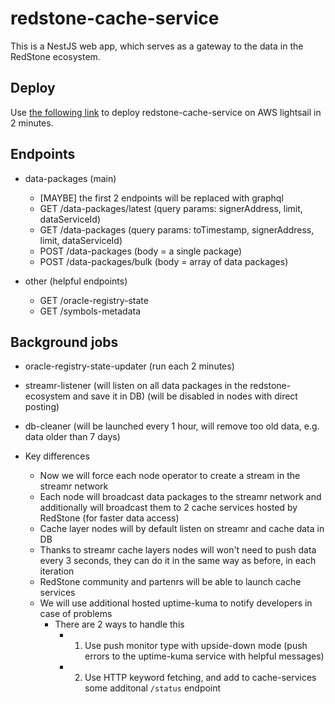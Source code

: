 # redstone-cache-service

This is a NestJS web app, which serves as a gateway to the data in the RedStone ecosystem.

## Deploy

Use [the following link](https://github.com/redstone-finance/redstone-cache-service-lightsail) to deploy redstone-cache-service on AWS lightsail in 2 minutes.

## Endpoints

- data-packages (main)
  - [MAYBE] the first 2 endpoints will be replaced with graphql
  - GET /data-packages/latest (query params: signerAddress, limit, dataServiceId)
  - GET /data-packages (query params: toTimestamp, signerAddress, limit, dataServiceId)
  - POST /data-packages (body = a single package)
  - POST /data-packages/bulk (body = array of data packages)
- other (helpful endpoints)

  - GET /oracle-registry-state
  - GET /symbols-metadata

## Background jobs

- oracle-registry-state-updater (run each 2 minutes)
- streamr-listener (will listen on all data packages in the redstone-ecosystem and save it in DB) (will be disabled in nodes with direct posting)
- db-cleaner (will be launched every 1 hour, will remove too old data, e.g. data older than 7 days)

- Key differences
  - Now we will force each node operator to create a stream in the streamr network
  - Each node will broadcast data packages to the streamr network and additionally will broadcast them to 2 cache services hosted by RedStone (for faster data access)
  - Cache layer nodes will by default listen on streamr and cache data in DB
  - Thanks to streamr cache layers nodes will won't need to push data every 3 seconds, they can do it in the same way as before, in each iteration
  - RedStone community and partenrs will be able to launch cache services
  - We will use additional hosted uptime-kuma to notify developers in case of problems
    - There are 2 ways to handle this
      - 1.  Use push monitor type with upside-down mode (push errors to the uptime-kuma service with helpful messages)
      - 2.  Use HTTP keyword fetching, and add to cache-services some additonal `/status` endpoint
